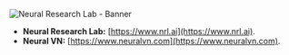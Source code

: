 ![Neural Research Lab - Banner](https://github.com/nrl-ai/.github/assets/18329471/9734e31e-f613-4bdb-8e40-35621a3bdd2f)

- **Neural Research Lab:** [https://www.nrl.ai](https://www.nrl.ai).
- **Neural VN:** [https://www.neuralvn.com](https://www.neuralvn.com).
